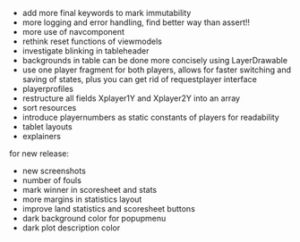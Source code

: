 - add more final keywords to mark immutability
- more logging and error handling, find better way than assert!!
- more use of navcomponent
- rethink reset functions of viewmodels
- investigate blinking in tableheader
- backgrounds in table can be done more concisely using LayerDrawable
- use one player fragment for both players, allows for faster switching and saving of states, plus you can get rid of requestplayer interface
- playerprofiles
- restructure all fields Xplayer1Y and Xplayer2Y into an array
- sort resources
- introduce playernumbers as static constants of players for readability
- tablet layouts
- explainers


for new release:
- new screenshots
- number of fouls
- mark winner in scoresheet and stats
- more margins in statistics layout
- improve land statistics and scoresheet buttons
- dark background color for popupmenu
- dark plot description color
